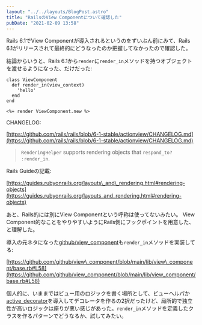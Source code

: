 ```yaml
---
layout: "../../layouts/BlogPost.astro"
title: "RailsのView Componentについて確認した"
pubDate: "2021-02-09 13:58"
---
```

Rails 6.1でView Componentが導入されるというのをずいぶん前にみて、Rails 6.1がリリースされて最終的にどうなったのか把握してなかったので確認した。

結論からいうと、Rails 6.1から`render`に`render_in`メソッドを持つオブジェクトを渡せるようになった、だけだった:

```
class ViewComponent
  def render_in(view_context)
    'hello'
  end
end
```

```
<%= render ViewComponent.new %>
```

CHANGELOG:

[https://github.com/rails/rails/blob/6-1-stable/actionview/CHANGELOG.md](https://github.com/rails/rails/blob/6-1-stable/actionview/CHANGELOG.md)

> `RenderingHelper` supports rendering objects that `respond_to?` `:render_in`.

Rails Guideの記載:

[https://guides.rubyonrails.org/layouts\_and\_rendering.html#rendering-objects](https://guides.rubyonrails.org/layouts_and_rendering.html#rendering-objects)

あと、Rails的には別にView Componentという呼称は使ってないみたい。
View Component的なことをやりやすいようにRails側にフックポイントを用意した、と理解した。

導入の元ネタになった[github/view\_component](https://github.com/github/view_component)も`render_in`メソッドを実装してる:

[https://github.com/github/view\_component/blob/main/lib/view\_component/base.rb#L58](https://github.com/github/view_component/blob/main/lib/view_component/base.rb#L58)

個人的に、いままではビュー用のロジックを書く場所として、ビューヘルパか[active\_decorator](https://github.com/amatsuda/active_decorator)を導入してデコレータを作るの2択だったけど、局所的で独立性が高いロジックは座りが悪い感じがあった。`render_in`メソッドを定義したクラスを作るパターンでどうなるか、試してみたい。
